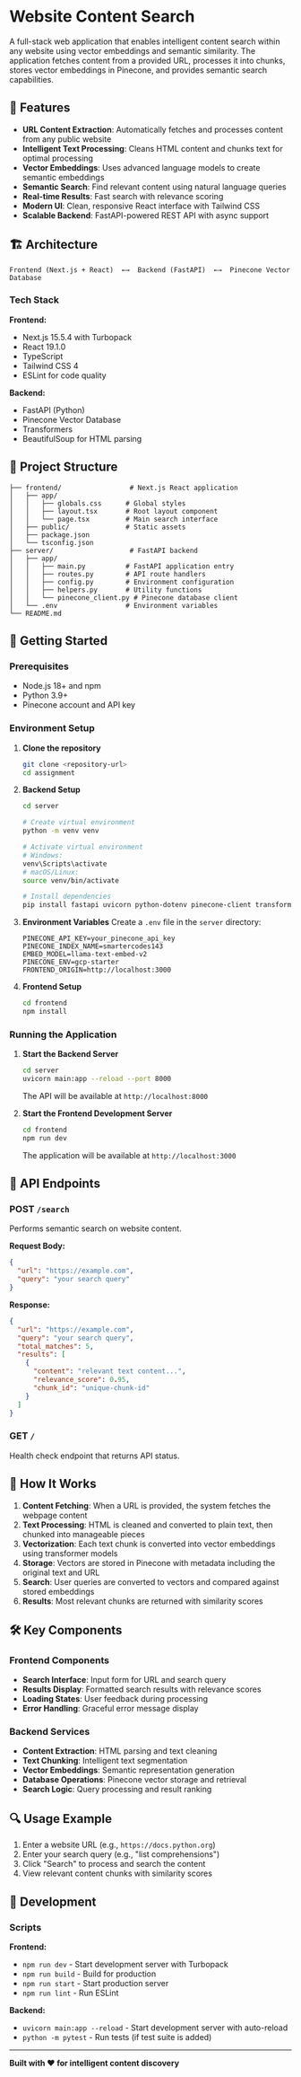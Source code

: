 # Website Content Search

A full-stack web application that enables intelligent content search within any website using vector embeddings and semantic similarity. The application fetches content from a provided URL, processes it into chunks, stores vector embeddings in Pinecone, and provides semantic search capabilities.

## 🌟 Features

- **URL Content Extraction**: Automatically fetches and processes content from any public website
- **Intelligent Text Processing**: Cleans HTML content and chunks text for optimal processing
- **Vector Embeddings**: Uses advanced language models to create semantic embeddings
- **Semantic Search**: Find relevant content using natural language queries
- **Real-time Results**: Fast search with relevance scoring
- **Modern UI**: Clean, responsive React interface with Tailwind CSS
- **Scalable Backend**: FastAPI-powered REST API with async support

## 🏗️ Architecture

```
Frontend (Next.js + React)  ←→  Backend (FastAPI)  ←→  Pinecone Vector Database
```

### Tech Stack

**Frontend:**
- Next.js 15.5.4 with Turbopack
- React 19.1.0
- TypeScript
- Tailwind CSS 4
- ESLint for code quality

**Backend:**
- FastAPI (Python)
- Pinecone Vector Database
- Transformers
- BeautifulSoup for HTML parsing


## 📁 Project Structure

```
├── frontend/                 # Next.js React application
│   ├── app/
│   │   ├── globals.css      # Global styles
│   │   ├── layout.tsx       # Root layout component
│   │   └── page.tsx         # Main search interface
│   ├── public/              # Static assets
│   ├── package.json
│   └── tsconfig.json
├── server/                   # FastAPI backend
│   ├── app/
│   │   ├── main.py          # FastAPI application entry
│   │   ├── routes.py        # API route handlers
│   │   ├── config.py        # Environment configuration
│   │   ├── helpers.py       # Utility functions
│   │   └── pinecone_client.py # Pinecone database client
│   └── .env                 # Environment variables
└── README.md
```

## 🚀 Getting Started

### Prerequisites

- Node.js 18+ and npm
- Python 3.9+
- Pinecone account and API key

### Environment Setup

1. **Clone the repository**
   ```bash
   git clone <repository-url>
   cd assignment
   ```

2. **Backend Setup**
   ```bash
   cd server
   
   # Create virtual environment
   python -m venv venv
   
   # Activate virtual environment
   # Windows:
   venv\Scripts\activate
   # macOS/Linux:
   source venv/bin/activate
   
   # Install dependencies
   pip install fastapi uvicorn python-dotenv pinecone-client transformers beautifulsoup4 requests torch
   ```

3. **Environment Variables**
   Create a `.env` file in the `server` directory:
   ```env
   PINECONE_API_KEY=your_pinecone_api_key
   PINECONE_INDEX_NAME=smartercodes143
   EMBED_MODEL=llama-text-embed-v2
   PINECONE_ENV=gcp-starter
   FRONTEND_ORIGIN=http://localhost:3000
   ```

4. **Frontend Setup**
   ```bash
   cd frontend
   npm install
   ```

### Running the Application

1. **Start the Backend Server**
   ```bash
   cd server
   uvicorn main:app --reload --port 8000
   ```
   The API will be available at `http://localhost:8000`

2. **Start the Frontend Development Server**
   ```bash
   cd frontend
   npm run dev
   ```
   The application will be available at `http://localhost:3000`

## 🔧 API Endpoints

### POST `/search`
Performs semantic search on website content.

**Request Body:**
```json
{
  "url": "https://example.com",
  "query": "your search query"
}
```

**Response:**
```json
{
  "url": "https://example.com",
  "query": "your search query",
  "total_matches": 5,
  "results": [
    {
      "content": "relevant text content...",
      "relevance_score": 0.95,
      "chunk_id": "unique-chunk-id"
    }
  ]
}
```

### GET `/`
Health check endpoint that returns API status.

## 🎯 How It Works

1. **Content Fetching**: When a URL is provided, the system fetches the webpage content
2. **Text Processing**: HTML is cleaned and converted to plain text, then chunked into manageable pieces
3. **Vectorization**: Each text chunk is converted into vector embeddings using transformer models
4. **Storage**: Vectors are stored in Pinecone with metadata including the original text and URL
5. **Search**: User queries are converted to vectors and compared against stored embeddings
6. **Results**: Most relevant chunks are returned with similarity scores

## 🛠️ Key Components

### Frontend Components
- **Search Interface**: Input form for URL and search query
- **Results Display**: Formatted search results with relevance scores
- **Loading States**: User feedback during processing
- **Error Handling**: Graceful error message display

### Backend Services
- **Content Extraction**: HTML parsing and text cleaning
- **Text Chunking**: Intelligent text segmentation
- **Vector Embeddings**: Semantic representation generation
- **Database Operations**: Pinecone vector storage and retrieval
- **Search Logic**: Query processing and result ranking

## 🔍 Usage Example

1. Enter a website URL (e.g., `https://docs.python.org`)
2. Enter your search query (e.g., "list comprehensions")
3. Click "Search" to process and search the content
4. View relevant content chunks with similarity scores

## 🧪 Development

### Scripts

**Frontend:**
- `npm run dev` - Start development server with Turbopack
- `npm run build` - Build for production
- `npm run start` - Start production server
- `npm run lint` - Run ESLint

**Backend:**
- `uvicorn main:app --reload` - Start development server with auto-reload
- `python -m pytest` - Run tests (if test suite is added)


---

**Built with ❤️ for intelligent content discovery**